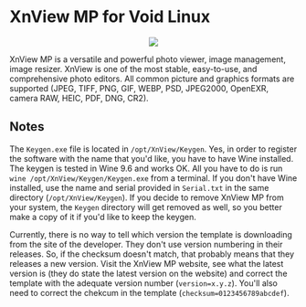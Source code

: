 # XnView MP for Void Linux

<p align="center"><img src="https://codeberg.org/th0razin3/vur/raw/branch/main/srcpkgs/xnview-mp/xnview-mp.png"></p>

XnView MP is a versatile and powerful photo viewer, image management, image resizer. XnView is one of the most stable, easy-to-use, and comprehensive photo editors. All common picture and graphics formats are supported (JPEG, TIFF, PNG, GIF, WEBP, PSD, JPEG2000, OpenEXR, camera RAW, HEIC, PDF, DNG, CR2).

## Notes

The `Keygen.exe` file is located in `/opt/XnView/Keygen`. Yes, in order to register the software with the name that you'd like, you have to have Wine installed. The keygen is tested in Wine 9.6 and works OK. All you have to do is run `wine /opt/XnView/Keygen/Keygen.exe` from a terminal. If you don't have Wine installed, use the name and serial provided in `Serial.txt` in the same directory (`/opt/XnView/Keygen`). If you decide to remove XnView MP from your system, the `Keygen` directory will get removed as well, so you better make a copy of it if you'd like to keep the keygen.

Currently, there is no way to tell which version the template is downloading from the site of the developer. They don't use version numbering in their releases. So, if the checksum doesn't match, that probably means that they releases a new version. Visit the XnView MP website, see what the latest version is (they do state the latest version on the website) and correct the template with the adequate version number (`version=x.y.z`). You'll also need to correct the chekcum in the template (`checksum=0123456789abcdef`).